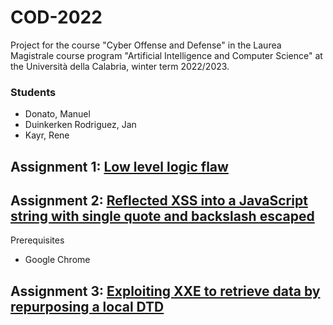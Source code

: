 # COD-2022

Project for the course "Cyber Offense and Defense" in the Laurea Magistrale course program "Artificial Intelligence and Computer Science"
at the Università della Calabria, winter term 2022/2023.

### Students

- Donato, Manuel
- Duinkerken Rodriguez, Jan
- Kayr, Rene

## Assignment 1: [Low level logic flaw](https://portswigger.net/web-security/logic-flaws/examples/lab-logic-flaws-low-level)

## Assignment 2: [Reflected XSS into a JavaScript string with single quote and backslash escaped](https://portswigger.net/web-security/cross-site-scripting/contexts/lab-javascript-string-single-quote-backslash-escaped)

Prerequisites
- Google Chrome

## Assignment 3: [Exploiting XXE to retrieve data by repurposing a local DTD](https://portswigger.net/web-security/xxe/blind/lab-xxe-trigger-error-message-by-repurposing-local-dtd)
